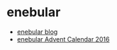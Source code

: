 # enebular

- [enebular blog](https://blog.enebular.com/)
- [enebular Advent Calendar 2016](https://qiita.com/advent-calendar/2016/enebular)
